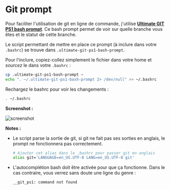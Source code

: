 # Git prompt

Pour faciliter l'utilisation de git en ligne de commande, j'utilise __[Ultimate GIT PS1 bash prompt](http://mediadoneright.com/content/ultimate-git-ps1-bash-prompt)__.
Ce bash prompt permet de voir sur quelle branche vous êtes et le statut de cette branche.

Le script permettant de mettre en place ce prompt (à inclure dans votre `.bashrc`) se trouve dans `.ultimate-git-ps1-bash-prompt`.

Pour l'inclure, copiez-collez simplement le fichier dans votre home et *sourcez* le dans votre `.bashrc` :

```bash
cp .ultimate-git-ps1-bash-prompt ~
echo ". ~/.ultimate-git-ps1-bash-prompt 2> /dev/null" >> ~/.bashrc
```

Rechargez le bashrc pour voir les changements :

```bash
. ~/.bashrc
```

__Screenshot :__

![screenshot](https://cloud.githubusercontent.com/assets/6225979/7671431/4c5fc2ce-fcd0-11e4-81f0-db91da522592.png)

__Notes :__

- Le script parse la sortie de git, si git ne fait pas ses sorties en anglais, le prompt ne fonctionnera pas correctement.

  ```bash
  # Ajouter cet alias dans le .bashrc pour passer git en anglais
  alias git='LANGUAGE=en_US.UTF-8 LANG=en_US.UTF-8 git'
  ```

- L'autocomplétion bash doit être activée pour que ça fonctionne. Dans le cas contraire, vous verrez sans doute une ligne du genre :

  ```
  __git_ps1: command not found
  ```
